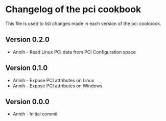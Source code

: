 # Changelog of the pci cookbook

This file is used to list changes made in each version of the pci cookbook.

## Version 0.2.0
- Annih - Read Linux PCI data from PCI Configuration space

## Version 0.1.0
- Annih - Expose PCI attributes on Linux
- Annih - Expose PCI attributes on Windows

## Version 0.0.0
- Annih - Initial commit
